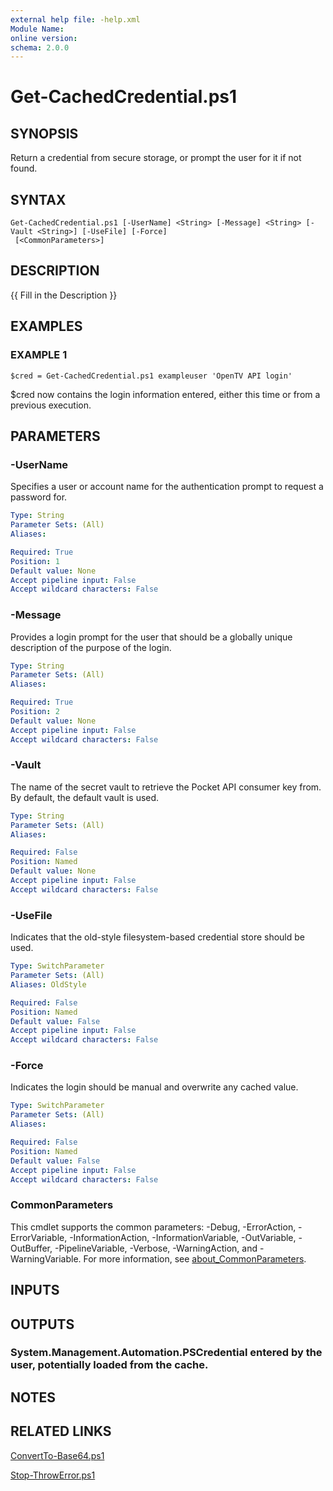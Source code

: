 ```yaml
---
external help file: -help.xml
Module Name:
online version:
schema: 2.0.0
---
```


# Get-CachedCredential.ps1

## SYNOPSIS
Return a credential from secure storage, or prompt the user for it if not found.

## SYNTAX

```
Get-CachedCredential.ps1 [-UserName] <String> [-Message] <String> [-Vault <String>] [-UseFile] [-Force]
 [<CommonParameters>]
```

## DESCRIPTION
{{ Fill in the Description }}

## EXAMPLES

### EXAMPLE 1
```
$cred = Get-CachedCredential.ps1 exampleuser 'OpenTV API login'
```

$cred now contains the login information entered, either this time or from a previous execution.

## PARAMETERS

### -UserName
Specifies a user or account name for the authentication prompt to request a password for.

```yaml
Type: String
Parameter Sets: (All)
Aliases:

Required: True
Position: 1
Default value: None
Accept pipeline input: False
Accept wildcard characters: False
```

### -Message
Provides a login prompt for the user that should be a globally unique description of the purpose of the login.

```yaml
Type: String
Parameter Sets: (All)
Aliases:

Required: True
Position: 2
Default value: None
Accept pipeline input: False
Accept wildcard characters: False
```

### -Vault
The name of the secret vault to retrieve the Pocket API consumer key from.
By default, the default vault is used.

```yaml
Type: String
Parameter Sets: (All)
Aliases:

Required: False
Position: Named
Default value: None
Accept pipeline input: False
Accept wildcard characters: False
```

### -UseFile
Indicates that the old-style filesystem-based credential store should be used.

```yaml
Type: SwitchParameter
Parameter Sets: (All)
Aliases: OldStyle

Required: False
Position: Named
Default value: False
Accept pipeline input: False
Accept wildcard characters: False
```

### -Force
Indicates the login should be manual and overwrite any cached value.

```yaml
Type: SwitchParameter
Parameter Sets: (All)
Aliases:

Required: False
Position: Named
Default value: False
Accept pipeline input: False
Accept wildcard characters: False
```

### CommonParameters
This cmdlet supports the common parameters: -Debug, -ErrorAction, -ErrorVariable, -InformationAction, -InformationVariable, -OutVariable, -OutBuffer, -PipelineVariable, -Verbose, -WarningAction, and -WarningVariable. For more information, see [about_CommonParameters](http://go.microsoft.com/fwlink/?LinkID=113216).

## INPUTS

## OUTPUTS

### System.Management.Automation.PSCredential entered by the user, potentially loaded from the cache.
## NOTES

## RELATED LINKS

[ConvertTo-Base64.ps1]()

[Stop-ThrowError.ps1]()

